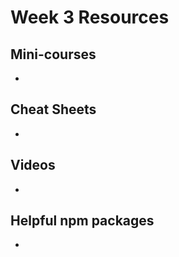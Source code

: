 # Week 3 Resources

## Mini-courses

- []()

## Cheat Sheets

- []()

## Videos

- []()

## Helpful npm packages

- []()
